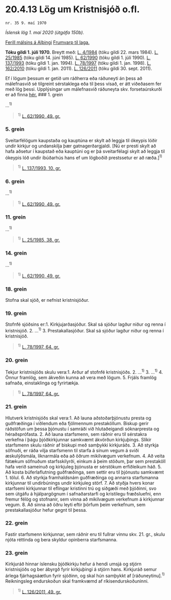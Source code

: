 # 20.4.13 Lög um Kristnisjóð o.fl.

`nr. 35 9. maí 1970`

_Íslensk lög 1. maí 2020 (útgáfa 150b)._

[Ferill málsins á Alþingi](https://www.althingi.is/thingstorf/thingmalalistar-eftir-thingum/ferill/?ltg=90&mnr=11)
[Frumvarp til laga.](https://www.althingi.is/altext/90/s/pdf/0011.pdf)

**Tóku gildi 1. júlí 1970.**
Breytt með:
[L. 4/1984](https://althingi.is/altext/stjtnr.html#1984004) (tóku gildi 22. mars 1984).
[L. 25/1985](https://althingi.is/altext/stjt/1985.025.html) (tóku gildi 14. júní 1985).
[L. 62/1990](https://althingi.is/altext/stjt/1990.062.html) (tóku gildi 1. júlí 1990).
[L. 137/1993](https://althingi.is/altext/stjt/1993.137.html) (tóku gildi 1. jan. 1994).
[L. 78/1997](https://althingi.is/altext/stjt/1997.078.html) (tóku gildi 1. jan. 1998).
[L. 162/2010](https://althingi.is/altext/stjt/2010.162.html) (tóku gildi 1. jan. 2011).
[L. 126/2011](https://althingi.is/altext/stjt/2011.126.html) (tóku gildi 30. sept. 2011).

Ef í lögum þessum er getið um ráðherra eða ráðuneyti án þess að málefnasvið sé tilgreint sérstaklega eða til þess vísað, er átt viðeðasem fer með lög þessi. Upplýsingar um málefnasvið ráðuneyta skv. forsetaúrskurði er að finna [hér.](2018119.md) ### 1. grein

…<sup>1)</sup> 

> <sup>1)</sup> [L. 62/1990, 49. gr.](https://althingi.is/altext/stjt/1990.062.html)

### 5. grein

Sveitarfélögum kaupstaða og kauptúna er skylt að leggja til ókeypis lóðir undir kirkjur og undanskilja þær gatnagerðargjaldi. [Nú er presti skylt að hafa aðsetur í kaupstað eða kauptúni og er þá sveitarfélagi skylt að leggja til ókeypis lóð undir íbúðarhús hans ef um lögboðið prestssetur er að ræða.]<sup>1)</sup> 

> <sup>1)</sup> [L. 137/1993, 10. gr.](https://althingi.is/altext/stjt/1993.137.html)

### 6. grein

…<sup>1)</sup> 

> <sup>1)</sup> [L. 62/1990, 49. gr.](https://althingi.is/altext/stjt/1990.062.html)

### 11. grein

…<sup>1)</sup> 

> <sup>1)</sup> [L. 25/1985, 38. gr.](https://althingi.is/altext/stjt/1985.025.html)

### 14. grein

…<sup>1)</sup> 

> <sup>1)</sup> [L. 62/1990, 49. gr.](https://althingi.is/altext/stjt/1990.062.html)

### 18. grein

Stofna skal sjóð, er nefnist kristnisjóður.

### 19. grein

Stofnfé sjóðsins er:1. Kirkjujarðasjóður. Skal sá sjóður lagður niður og renna í kristnisjóð.
2. …<sup>1)</sup> 
3. Prestakallasjóður. Skal sá sjóður lagður niður og renna í kristnisjóð.

> <sup>1)</sup> [L. 78/1997, 64. gr.](https://althingi.is/altext/stjt/1997.078.html#G64)

### 20. grein

Tekjur kristnisjóðs skulu vera:1. Arður af stofnfé kristnisjóðs.
2. …<sup>1)</sup> 
3. …<sup>1)</sup> 
4. Önnur framlög, sem ákveðin kunna að vera með lögum.
5. Frjáls framlög safnaða, einstaklinga og fyrirtækja.

> <sup>1)</sup> [L. 78/1997, 64. gr.](https://althingi.is/altext/stjt/1997.078.html#G64)

### 21. grein

Hlutverk kristnisjóðs skal vera:1. Að launa aðstoðarþjónustu presta og guðfræðinga í víðlendum eða fjölmennum prestaköllum. Biskup gerir ráðstöfun um þessa þjónustu í samráði við hlutaðeigandi sóknarpresta og héraðsprófasta.
2. Að launa starfsmenn, sem ráðnir eru til sérstakra verkefna í þágu þjóðkirkjunnar samkvæmt ákvörðun kirkjuþings. Slíkir starfsmenn skulu ráðnir af biskupi með samþykki kirkjuráðs.
3. Að styrkja söfnuði, er ráða vilja starfsmenn til starfa á sínum vegum á sviði æskulýðsmála, líknarmála eða að öðrum mikilvægum verkefnum.
4. Að veita fátækum söfnuðum starfsskilyrði, einkum á þeim stöðum, þar sem prestaköll hafa verið sameinuð og kirkjuleg þjónusta er sérstökum erfiðleikum háð.
5. Að kosta búferlaflutning guðfræðinga, sem settir eru til þjónustu samkvæmt 1. tölul.
6. Að styrkja framhaldsnám guðfræðinga og annarra starfsmanna kirkjunnar til undirbúnings undir kirkjuleg störf.
7. Að styðja hvers konar starfsemi kirkjunnar til eflingar kristinni trú og siðgæði með þjóðinni, svo sem útgáfu á hjálpargögnum í safnaðarstarfi og kristilegu fræðsluefni, enn fremur félög og stofnanir, sem vinna að mikilvægum verkefnum á kirkjunnar vegum.
8. Að sinna að öðru leyti eftir þörfum þeim verkefnum, sem prestakallasjóður hefur gegnt til þessa.

### 22. grein

Fastir starfsmenn kirkjunnar, sem ráðnir eru til fullrar vinnu skv. 21. gr., skulu njóta réttinda og bera skyldur opinberra starfsmanna.

### 23. grein

Kirkjuráð hinnar íslensku þjóðkirkju hefur á hendi umsjá og stjórn kristnisjóðs og ber ábyrgð fyrir kirkjuþingi á stjórn hans. Kirkjuráð semur árlega fjárhagsáætlun fyrir sjóðinn, og skal hún samþykkt af [ráðuneytinu].<sup>1)</sup> Reikningsleg endurskoðun skal framkvæmd af ríkisendurskoðuninni.

> <sup>1)</sup> [L. 126/2011, 49. gr.](https://althingi.is/altext/stjt/2011.126.html)
